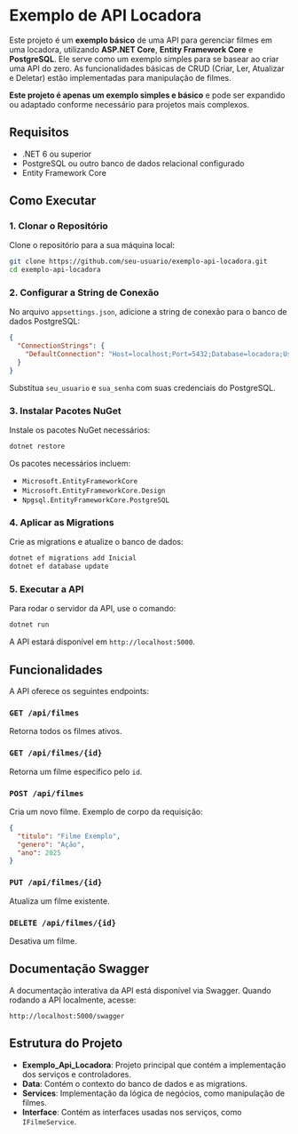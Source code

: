
# Exemplo de API Locadora

Este projeto é um **exemplo básico** de uma API para gerenciar filmes em uma locadora, utilizando **ASP.NET Core**, **Entity Framework Core** e **PostgreSQL**. Ele serve como um exemplo simples para se basear ao criar uma API do zero. As funcionalidades básicas de CRUD (Criar, Ler, Atualizar e Deletar) estão implementadas para manipulação de filmes.

**Este projeto é apenas um exemplo simples e básico** e pode ser expandido ou adaptado conforme necessário para projetos mais complexos.

## Requisitos

- .NET 6 ou superior
- PostgreSQL ou outro banco de dados relacional configurado
- Entity Framework Core

## Como Executar

### 1. Clonar o Repositório

Clone o repositório para a sua máquina local:

```bash
git clone https://github.com/seu-usuario/exemplo-api-locadora.git
cd exemplo-api-locadora
```

### 2. Configurar a String de Conexão

No arquivo `appsettings.json`, adicione a string de conexão para o banco de dados PostgreSQL:

```json
{
  "ConnectionStrings": {
    "DefaultConnection": "Host=localhost;Port=5432;Database=locadora;Username=seu_usuario;Password=sua_senha"
  }
}
```

Substitua `seu_usuario` e `sua_senha` com suas credenciais do PostgreSQL.

### 3. Instalar Pacotes NuGet

Instale os pacotes NuGet necessários:

```bash
dotnet restore
```

Os pacotes necessários incluem:

- `Microsoft.EntityFrameworkCore`
- `Microsoft.EntityFrameworkCore.Design`
- `Npgsql.EntityFrameworkCore.PostgreSQL`

### 4. Aplicar as Migrations

Crie as migrations e atualize o banco de dados:

```bash
dotnet ef migrations add Inicial
dotnet ef database update
```

### 5. Executar a API

Para rodar o servidor da API, use o comando:

```bash
dotnet run
```

A API estará disponível em `http://localhost:5000`.

## Funcionalidades

A API oferece os seguintes endpoints:

### `GET /api/filmes`
Retorna todos os filmes ativos.

### `GET /api/filmes/{id}`
Retorna um filme específico pelo `id`.

### `POST /api/filmes`
Cria um novo filme. Exemplo de corpo da requisição:

```json
{
  "titulo": "Filme Exemplo",
  "genero": "Ação",
  "ano": 2025
}
```

### `PUT /api/filmes/{id}`
Atualiza um filme existente.

### `DELETE /api/filmes/{id}`
Desativa um filme.

## Documentação Swagger

A documentação interativa da API está disponível via Swagger. Quando rodando a API localmente, acesse:

```
http://localhost:5000/swagger
```

## Estrutura do Projeto

- **Exemplo_Api_Locadora**: Projeto principal que contém a implementação dos serviços e controladores.
- **Data**: Contém o contexto do banco de dados e as migrations.
- **Services**: Implementação da lógica de negócios, como manipulação de filmes.
- **Interface**: Contém as interfaces usadas nos serviços, como `IFilmeService`.
